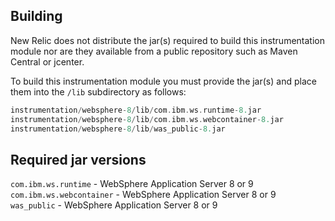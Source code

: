 ## Building

New Relic does not distribute the jar(s) required to build this instrumentation module nor are they available from a public repository such as Maven Central or jcenter.

To build this instrumentation module you must provide the jar(s) and place them into the `/lib` subdirectory as follows:

```groovy
instrumentation/websphere-8/lib/com.ibm.ws.runtime-8.jar
instrumentation/websphere-8/lib/com.ibm.ws.webcontainer-8.jar
instrumentation/websphere-8/lib/was_public-8.jar
```

## Required jar versions 
`com.ibm.ws.runtime` - WebSphere Application Server 8 or 9  
`com.ibm.ws.webcontainer` - WebSphere Application Server 8 or 9   
`was_public` - WebSphere Application Server 8 or 9

